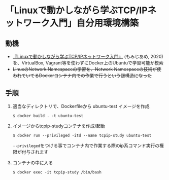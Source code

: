 # 「Linuxで動かしながら学ぶTCP/IPネットワーク入門」自分用環境構築

## 動機
* [『Linuxで動かしながら学ぶTCP/IPネットワーク入門』](https://www.amazon.co.jp/Linux%E3%81%A7%E5%8B%95%E3%81%8B%E3%81%97%E3%81%AA%E3%81%8C%E3%82%89%E5%AD%A6%E3%81%B6TCP-IP%E3%83%8D%E3%83%83%E3%83%88%E3%83%AF%E3%83%BC%E3%82%AF%E5%85%A5%E9%96%80-%E3%82%82%E3%81%BF%E3%81%98%E3%81%82%E3%82%81-ebook/dp/B085BG8CH5) (もみじあめ, 2020)を、VirtualBox, Vagrant等を使わずにDocker上のUbuntuで学習可能か模索  
* ~~LinuxのNetwork Namespaceの学習を、Network Namespaceの技術が使われていてるDockerコンテナ内での作業で行うという謎構造になった~~  


## 手順
1. 適当なディレクトリで、Dockerfileから ubuntu-test イメージを作成  
    ```
    $ docker build . -t ubuntu-test  
    ```

2. イメージからtcpip-studyコンテナを作成/起動  
    ```
    $ docker run --privileged -itd --name tcpip-study ubuntu-test
    ```  
    `--privileged`をつける事でコンテナ内で作業する際のip系コマンド実行の権限が付与されます

3. コンテナの中に入る  
    ```
    $ docker exec -it tcpip-study /bin/bash
    ```
